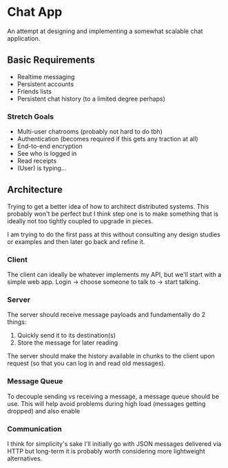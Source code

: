 # Chat App

An attempt at designing and implementing a somewhat scalable chat application.

## Basic Requirements

- Realtime messaging
- Persistent accounts
- Friends lists
- Persistent chat history (to a limited degree perhaps)

### Stretch Goals

- Multi-user chatrooms (probably not hard to do tbh)
- Authentication (becomes required if this gets any traction at all)
- End-to-end encryption
- See who is logged in
- Read receipts
- (User) is typing...

## Architecture

Trying to get a better idea of how to architect distributed systems. This
probably won't be perfect but I think step one is to make something that is
ideally not too tightly coupled to upgrade in pieces.

I am trying to do the first pass at this without consulting any design studies 
or examples and then later go back and refine it.

### Client

The client can ideally be whatever implements my API, but we'll start with a 
simple web app. Login -> choose someone to talk to -> start talking.

### Server

The server should receive message payloads and fundamentally do 2 things:

1. Quickly send it to its destination(s)
2. Store the message for later reading

The server should make the history available in chunks to the client upon
request (so that you can log in and read old messages).

### Message Queue

To decouple sending vs receiving a message, a message queue should be use. This
will help avoid problems during high load (messages getting dropped) and also
enable 

### Communication

I think for simplicity's sake I'll initially go with JSON messages delivered
via HTTP but long-term it is probably worth considering more lightweight
alternatives.
